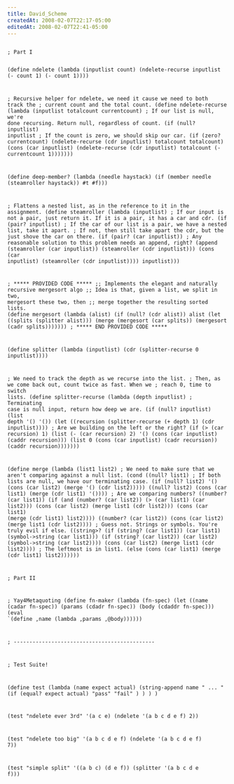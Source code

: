 ```yaml
---
title: David_Scheme
createdAt: 2008-02-07T22:17-05:00
editedAt: 2008-02-07T22:41-05:00
---
```


<code>
; Part I

(define ndelete
  (lambda (inputlist count)
    (ndelete-recurse inputlist (- count 1) (- count 1))))

; Recursive helper for ndelete, we need it cause we need to both track the
; current count and the total count.
(define ndelete-recurse
  (lambda (inputlist totalcount currentcount)
    ; If our list is null, we're done recursing. Return null, regardless of count.
    (if (null? inputlist)
        inputlist
        ; If the count is zero, we should skip our car.
        (if (zero? currentcount)
            (ndelete-recurse (cdr inputlist) totalcount totalcount)
            (cons (car inputlist) (ndelete-recurse (cdr inputlist) totalcount (- currentcount 1)))))))

(define deep-member?
  (lambda (needle haystack)
    (if (member needle (steamroller haystack)) 
        #t
        #f)))

; Flattens a nested list, as in the reference to it in the assignment.
(define steamroller
  (lambda (inputlist)
    ; If our input is not a pair, just return it. If it is a pair, it has a car and cdr.
    (if (pair? inputlist)
        ; If the car of our list is a pair, we have a nested list, take it apart.
        ; If not, then still take apart the cdr, but the just shove the car on there.
        (if (pair? (car inputlist))
            ; Any reasonable solution to this problem needs an append, right?
            (append (steamroller (car inputlist)) (steamroller (cdr inputlist)))
            (cons (car inputlist) (steamroller (cdr inputlist))))
        inputlist)))

; ***** PROVIDED CODE *****
;; Implements the elegant and naturally recursive mergesort algo
;; Idea is that, given a list, we split in two, mergesort these two, then 
;; merge together the resulting sorted lists.
(define mergesort
  (lambda (alist)
    (if (null? (cdr alist))
        alist
        (let ((splits (splitter alist)))
          (merge (mergesort (car splits)) (mergesort (cadr splits)))))))
; ***** END PROVIDED CODE *****

(define splitter
  (lambda (inputlist)
    (cdr (splitter-recurse 0 inputlist))))

; We need to track the depth as we recurse into the list.
; Then, as we come back out, count twice as fast.  When we
; reach 0, time to switch lists.
(define splitter-recurse
  (lambda (depth inputlist)
    ; Terminating case is null input, return how deep we are.
    (if (null? inputlist)
        (list depth '() '())
        (let ((recursion (splitter-recurse (+ depth 1) (cdr inputlist))))
          ; Are we building on the left or the right?
          (if (> (car recursion) 1)
              (list (- (car recursion) 2) '() (cons (car inputlist) (caddr recursion)))
              (list 0 (cons (car inputlist) (cadr recursion)) (caddr recursion)))))))

(define merge
  (lambda (list1 list2)
    ; We need to make sure that we aren't comparing against a null list.
    (cond 
      ((null? list1)
          ; If both lists are null, we have our terminating case.
          (if (null? list2)
              '()
              (cons (car list2) (merge '() (cdr list2)))))
      ((null? list2)
          (cons (car list1) (merge (cdr list1) '())))
      ; Are we comparing numbers?
      ((number? (car list1))
          (if (and (number? (car list2)) (> (car list1) (car list2)))
              (cons (car list2) (merge list1 (cdr list2)))
              (cons (car list1) (merge (cdr list1) list2))))
      ((number? (car list2))
          (cons (car list2) (merge list1 (cdr list2))))
      ; Guess not.  Strings or symbols.  You're truly evil if else.
      ((string>? 
        (if (string? (car list1))
            (car list1)
            (symbol->string (car list1)))
        (if (string? (car list2))
            (car list2)
            (symbol->string (car list2))))
          (cons (car list2) (merge list1 (cdr list2))))
      ; The leftmost is in list1.
      (else
          (cons (car list1) (merge (cdr list1) list2))))))

; Part II

; Yay4Metaquoting
(define fn-maker
  (lambda (fn-spec)
    (let ((name (cadar fn-spec)) (params (cdadr fn-spec)) (body (cdaddr fn-spec)))
      (eval `(define ,name (lambda ,params ,@body))))))

; ---------------------------------------------

; Test Suite!

(define test
  (lambda (name expect actual)
    (string-append name " ... "
      (if (equal? expect actual)
          "pass"
          "fail"
      )
    )
  )
)

(test "ndelete ever 3rd" '(a c e)
  (ndelete '(a b c d e f) 2))

(test "ndelete too big" '(a b c d e f)
      (ndelete '(a b c d e f) 7))

(test "simple split" '((a b c) (d e f))
      (splitter '(a b c d e f)))

</code>

